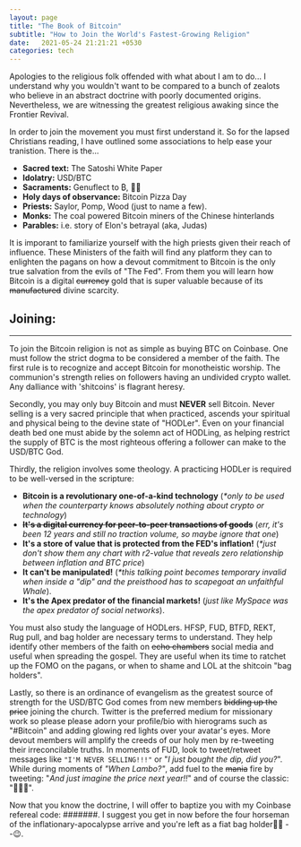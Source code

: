 ```yaml
---
layout: page
title: "The Book of Bitcoin"
subtitle: "How to Join the World's Fastest-Growing Religion"
date:   2021-05-24 21:21:21 +0530
categories: tech
---
```


Apologies to the religious folk offended with what about I am to do... I understand why you wouldn't want to be compared to a bunch of zealots who believe in an abstract doctrine with poorly documented origins. Nevertheless, we are witnessing the greatest religious awaking since the Frontier Revival. 

In order to join the movement you must first understand it. So for the lapsed Christians reading, I have outlined some associations to help ease your tranistion. There is the...

- __Sacred text:__ The Satoshi White Paper
- __Idolatry:__ USD/BTC
- __Sacraments:__ Genuflect to ₿, 💎🙌
- __Holy days of observance:__ Bitcoin Pizza Day  
- __Priests:__ Saylor, Pomp, Wood (just to name a few).
- __Monks:__ The coal powered Bitcoin miners of the Chinese hinterlands
- __Parables:__ i.e. story of Elon's betrayal (aka, Judas)

It is imporant to familiarize yourself with the high priests given their reach of influence. These Ministers of the faith will find any platform they can to enlighten the pagans on how a devout commitment to Bitcoin is the only true salvation from the evils of "The Fed". From them you will learn how Bitcoin is a digital ~~currency~~ gold that is super valuable because of its ~~manufactured~~ divine scarcity.

## Joining:
---

To join the Bitcoin religion is not as simple as buying BTC on Coinbase. One must follow the strict dogma to be considered a member of the faith.
The first rule is to recognize and accept Bitcoin for monotheistic worship.
The communion's strength relies on followers having an undivided crypto wallet. Any dalliance with 'shitcoins' is flagrant heresy.  

Secondly, you may only buy Bitcoin and must __NEVER__ sell Bitcoin. Never selling is a very sacred principle that when practiced, ascends your spiritual and physical being to the devine state of "HODLer". Even on your financial death bed one must abide by the solemn act of HODLing, as helping restrict the supply of BTC is the most righteous offering a follower can make to the USD/BTC God.  

Thirdly, the religion involves some theology. A practicing HODLer is required to be well-versed in the scripture:

- __Bitcoin is a revolutionary one-of-a-kind technology__ (_*only to be used when the counterparty knows absolutely nothing about crypto or technology_)
- __~~It's a digital currency for peer-to-peer transactions of goods~~__ (_err, it's been 12 years and still no traction volume, so maybe ignore that one_)
- __It's a store of value that is protected from the FED's inflation!__ (_*just don't show them any chart with r2-value that reveals zero relationship between inflation and BTC price_)
- __It can't be manipulated!__ (_*this talking point becomes temporary invalid when inside a "dip" and the preisthood has to scapegoat an unfaithful Whale_). 
- __It's the Apex predator of the financial markets!__ (_just like MySpace was the apex predator of social networks_).

You must also study the language of HODLers. HFSP, FUD, BTFD, REKT, Rug pull, and bag holder are necessary terms to understand. They help identify other members of the faith on ~~echo chambers~~ social media and useful when spreading the gospel. They are useful when its time to ratchet up the FOMO on the pagans, or when to shame and LOL at the shitcoin "bag holders".

Lastly, so there is an ordinance of evangelism as the greatest source of strength for the USD/BTC God comes from new members ~~bidding up the price~~ joining the church. Twitter is the preferred medium for missionary work so please please adorn your profile/bio with hierograms such as "#Bitcoin" and adding glowing red lights over your avatar's eyes.
More devout members will amplify the creeds of our holy men by re-tweeting their irreconcilable truths.  In moments of FUD, look to tweet/retweet messages like 
`"I'M NEVER SELLING!!!"` or "_I just bought the dip, did you?_". While during moments of _"When Lambo?"_, add fuel to the ~~mania~~ fire by tweeting: 
"_And just imagine the price next year!!_" and of course the classic: "🚀🚀🚀".

Now that you know the doctrine, I will offer to baptize you with my Coinbase refereal code: #######. I suggest you get in now before the four horseman of the inflationary-apocalypse arrive and you're left as a fiat bag holder👜👐 --😉. 



